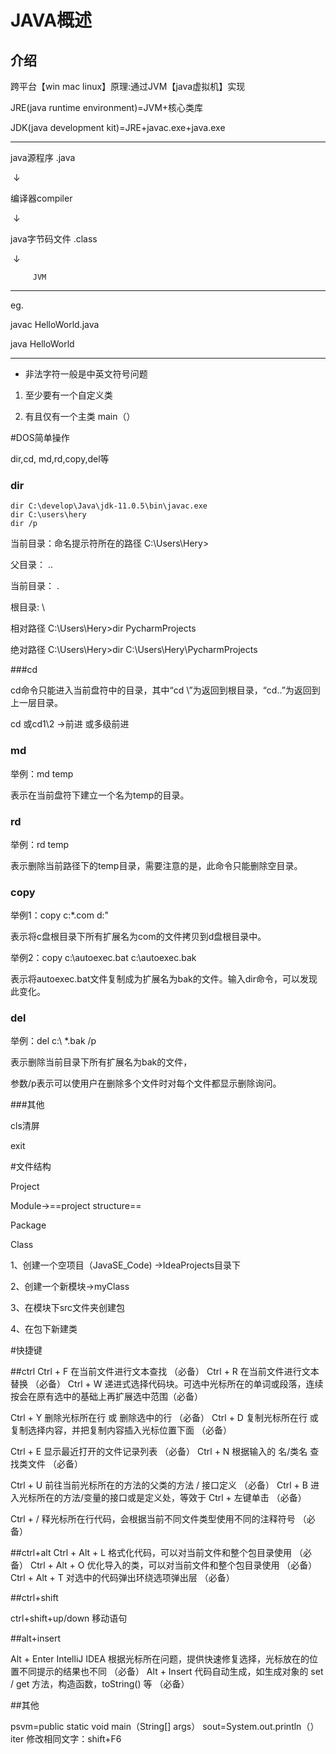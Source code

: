 # JAVA概述

## 介绍

跨平台【win mac linux】原理:通过JVM【java虚拟机】实现

JRE(java runtime environment)=JVM+核心类库

JDK(java development kit)=JRE+javac.exe+java.exe

-------------------------

java源程序 .java

​			↓

编译器compiler

​			↓

java字节码文件 .class

​			↓

 		 JVM

------------------

eg.

javac HelloWorld.java

java  HelloWorld

-------------------------

- 非法字符一般是中英文符号问题

1. 至少要有一个自定义类

2. 有且仅有一个主类 main（）

#DOS简单操作

dir,cd, md,rd,copy,del等

### dir

```
dir C:\develop\Java\jdk-11.0.5\bin\javac.exe
dir C:\users\hery
dir /p
```

当前目录：命名提示符所在的路径 C:\Users\Hery>

父目录：     ..

当前目录：  .

根目录:        \  

相对路径 C:\Users\Hery>dir PycharmProjects

绝对路径 C:\Users\Hery>dir C:\Users\Hery\PycharmProjects

###cd

cd命令只能进入当前盘符中的目录，其中“cd \”为返回到根目录，“cd..”为返回到上一层目录。

cd 或cd1\2 →前进 或多级前进

### md

举例：md temp

表示在当前盘符下建立一个名为temp的目录。

### rd

举例：rd temp

表示删除当前路径下的temp目录，需要注意的是，此命令只能删除空目录。

### copy

举例1：copy c:\*.com d:\"

表示将c盘根目录下所有扩展名为com的文件拷贝到d盘根目录中。

举例2：copy c:\autoexec.bat c:\autoexec.bak

表示将autoexec.bat文件复制成为扩展名为bak的文件。输入dir命令，可以发现此变化。

### del

举例：del c:\ *.bak  /p

表示删除当前目录下所有扩展名为bak的文件，

参数/p表示可以使用户在删除多个文件时对每个文件都显示删除询问。

###其他

cls清屏

exit

#文件结构

Project

Module→==project structure==

Package

Class

1、创建一个空项目（JavaSE_Code)  →IdeaProjects目录下

2、创建一个新模块→myClass

3、在模块下src文件夹创建包

4、在包下新建类

#快捷键

##ctrl
Ctrl + F 在当前文件进行文本查找 （必备）
Ctrl + R 在当前文件进行文本替换 （必备）
Ctrl + W 递进式选择代码块。可选中光标所在的单词或段落，连续按会在原有选中的基础上再扩展选中范围（必备）

Ctrl + Y 删除光标所在行 或 删除选中的行 （必备）
Ctrl + D 复制光标所在行 或 复制选择内容，并把复制内容插入光标位置下面 （必备）

Ctrl + E 显示最近打开的文件记录列表 （必备）
Ctrl + N 根据输入的 名/类名 查找类文件 （必备）

Ctrl + U 前往当前光标所在的方法的父类的方法 / 接口定义 （必备）
Ctrl + B 进入光标所在的方法/变量的接口或是定义处，等效于 Ctrl + 左键单击 （必备）

Ctrl + / 释光标所在行代码，会根据当前不同文件类型使用不同的注释符号 （必备）

##ctrl+alt
Ctrl + Alt + L 格式化代码，可以对当前文件和整个包目录使用 （必备）
Ctrl + Alt + O 优化导入的类，可以对当前文件和整个包目录使用 （必备）
Ctrl + Alt + T 对选中的代码弹出环绕选项弹出层 （必备）

##ctrl+shift

ctrl+shift+up/down 移动语句

##alt+insert

Alt + Enter IntelliJ IDEA 根据光标所在问题，提供快速修复选择，光标放在的位置不同提示的结果也不同 （必备）
Alt + Insert 代码自动生成，如生成对象的 set / get 方法，构造函数，toString() 等 （必备）

##其他

psvm=public static void main（String[] args）
sout=System.out.println（）
iter
修改相同文字：shift+F6



